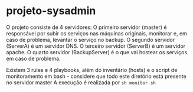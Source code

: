 # projeto-sysadmin
O projeto consiste de 4 servidores: O primeiro servidor (master) é responsável por subir os serviços nas máquinas originais, monitorar e, em caso de problema, levantar o serviço no backup.
O segundo servidor (ServerA) é um servidor DNS.
O terceiro servidor (ServerB) é um servidor apache. O quarto servidor (BackupServer) é o que vai hostear os serviços em caso de problema.

Existem 3 rules e 4 playbooks, além do inventário (hosts) e o script de monitoramento em bash - considere que todo este diretório está presente no servidor master
A execução é realizada por
```sh monitor.sh```
